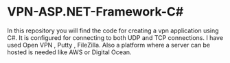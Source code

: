 # VPN-ASP.NET-Framework-C#
In this repository you will find  the code for creating a vpn application using C#.
It is configured for connecting to both UDP and TCP connections.
I have used Open VPN , Putty , FileZilla.
Also a platform where a server can be hosted is needed like AWS or Digital Ocean.
